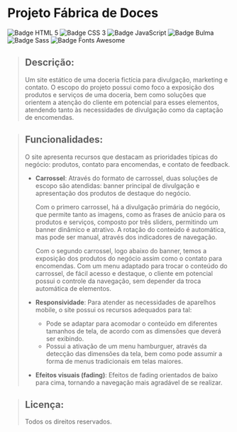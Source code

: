# Projeto Fábrica de Doces

![Badge HTML 5](https://img.shields.io/badge/-HTML%205-informational)
![Badge CSS 3](https://img.shields.io/badge/-CSS%203-informational)
![Badge JavaScript](https://img.shields.io/badge/-JavaScript-informational)
![Badge Bulma](https://img.shields.io/badge/-Bulma-informational)
![Badge Sass](https://img.shields.io/badge/-Sass-informational)
![Badge Fonts Awesome](https://img.shields.io/badge/-Fonts%20Awesome-informational)

> ## Descrição: 
>
>  Um site estático de uma doceria fictícia para divulgação, marketing e contato. O escopo do projeto possui como foco a exposição dos produtos e serviços de uma doceria, bem como soluções que orientem a atenção do cliente em potencial para esses elementos, atendendo tanto às necessidades de divulgação como da captação de encomendas.

> ## Funcionalidades: 
> 
> O site apresenta recursos que destacam as prioridades típicas do negócio: produtos, contato para encomendas, e contato de feedback.
> 
> - **Carrossel**: Através do formato de carrossel, duas soluções de escopo são atendidas: banner principal de divulgação e apresentação dos produtos de destaque do negócio. 
> 
>   Com o primero carrossel, há a divulgação primária do negócio, que permite tanto as imagens, como as frases de anúcio para os produtos e serviços, composto por três sliders, permitindo um banner dinâmico e atrativo. A rotação do conteúdo é automática, mas pode ser manual, através dos indicadores de navegação. 
> 
>   Com o segundo carrossel, logo abaixo do banner, temos a exposição dos produtos do negócio assim como o contato para encomendas. Com um menu adaptado para trocar o conteúdo do carrossel, de fácil acesso e destaque, o cliente em potencial possui o controle da navegação, sem depender da troca automática de elementos.
> 
> - **Responsividade**: Para atender as necessidades de aparelhos mobile, o site possui os recursos adequados para tal:
>   - Pode se adaptar para acomodar o conteúdo em diferentes tamanhos de tela, de acordo com as dimensões que deverá ser exibindo.
>   - Possui a ativação de um menu hamburguer, através da detecção das dimensões da tela, bem como pode assumir a forma de menus tradicionais em telas maiores.
>   
> - **Efeitos visuais (fading)**: Efeitos de fading orientados de baixo para cima, tornando a navegação mais agradável de se realizar.

> ## Licença:
> 
>   Todos os direitos reservados.
